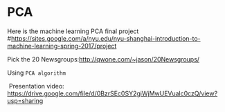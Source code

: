 # PCA
  Here is the machine learning PCA final project
  #https://sites.google.com/a/nyu.edu/nyu-shanghai-introduction-to-machine-learning-spring-2017/project

  Pick the 20 Newsgroups:http://qwone.com/~jason/20Newsgroups/
  
  Using `PCA algorithm`
  
  Presentation video: https://drive.google.com/file/d/0BzrSEc0SY2giWjMwUEVualc0czQ/view?usp=sharing
